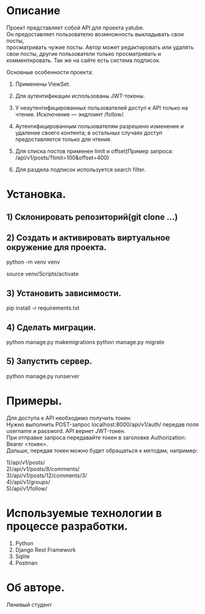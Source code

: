 # Описание

Проект представляет собой API для проекта yatube.  
Он предоставляет пользователю возмножность выкладывать свои посты,  
просматривать чужие посты. Автор может редактировать или удалять свои посты,
другие пользователи только просматривать и комментировать.
Так же на сайте есть система подписок.  

Основные особенности проекта:

1) Применены ViewSet.

2) Для аутентификации использованы JWT-токены.

3) У неаутентифицированных пользователей доступ к API только на чтение. Исключение — эндпоинт /follow/.

4) Аутентифицированным пользователям разрешено изменение и удаление своего контента; в остальных случаях доступ предоставляется только для чтения.

5) Для списка постов применен limit и offset(Пример запроса: /api/v1/posts/?limit=100&offset=400)

6) Для раздела подписок используется search filter.

# Установка.

## 1) Склонировать репозиторий(git clone ...)
## 2) Создать и активировать виртуальное окружение для проекта.

python -m venv venv

source venv/Scripts/activate

## 3) Установить зависимости.
pip install -r requirements.txt

## 4) Сделать миграции.
python manage.py makemigrations
python manage.py migrate

## 5) Запустить сервер.
python manage.py runserver

# Примеры.

Для доступа к API необходимо получить токен:  
Нужно выполнить POST-запрос localhost:8000/api/v1/auth/ передав поля username и password. API вернет JWT-токен.  
При отправке запроса передавайте токен в заголовке Authorization: Bearer <токен>.  
Дальше, передав токен можно будет обращаться к методам, например:  

1)/api/v1/posts/  
2)/api/v1/posts/8/comments/  
3)/api/v1/posts/12/comments/3/  
4)/api/v1/groups/  
5)/api/v1/follow/  

# Используемые технологии в процессе разработки.
1) Python  
2) Django Rest Framework  
3) Sqlite  
4) Postman  

# Об авторе.
Ленивый студент
